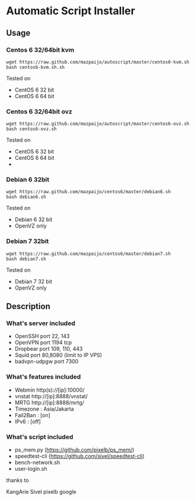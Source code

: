 Automatic Script Installer
==========

## Usage
### Centos 6 32/64bit kvm
```
wget https://raw.github.com/mazpaijo/autoscript/master/centos6-kvm.sh
bash centos6-kvm.sh.sh
```
Tested on
* CentOS 6 32 bit
* CentOS 6 64 bit


### Centos 6 32/64bit ovz
```
wget https://raw.github.com/mazpaijo/autoscript/master/centos6-ovz.sh
bash centos6-ovz.sh
```
Tested on
* CentOS 6 32 bit
* CentOS 6 64 bit
* 


### Debian 6 32bit
```
wget https://raw.github.com/mazpaijo/centos6/master/debian6.sh
bash debian6.sh
```
Tested on
* Debian 6 32 bit
* OpenVZ only

### Debian 7 32bit
```
wget https://raw.github.com/mazpaijo/centos6/master/debian7.sh
bash debian7.sh
```
Tested on
* Debian 7 32 bit
* OpenVZ only


## Description

### What's server included
* OpenSSH port 22, 143
* OpenVPN port 1194 tcp
* Dropbear port 109, 110, 443
* Squid port 80,8080 (limit to IP VPS)
* badvpn-udpgw port 7300

### What's features included
* Webmin http(s)://[ip]:10000/
* vnstat http://[ip]:8888/vnstat/
* MRTG http://[ip]:8888/mrtg/
* Timezone : Asia/Jakarta
* Fail2Ban : [on]
* IPv6     : [off]

### What's script included
* ps_mem.py (https://github.com/pixelb/ps_mem/)
* speedtest-cli (https://github.com/sivel/speedtest-cli)
* bench-network.sh
* user-login.sh


thanks to

KangArie
Sivel
pixelb
google
